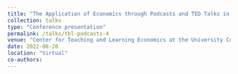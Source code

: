```yaml
---
title: "The Application of Economics through Podcasts and TED Talks in Principles of Microeconomics and Environmental Economics in a Team-Based Learning Setting"
collection: talks
type: "Conference presentation"
permalink: /talks/tbl-podcasts-4
venue: "Center for Teaching and Learning Economics at the University College London - TeachECONference"
date: 2022-06-20
location: "Virtual"
co-authors: 
---
```


